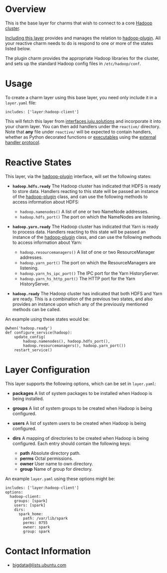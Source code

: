 # Overview

This is the base layer for charms that wish to connect to a core
[Hadoop cluster][hadoop-core].

[Including this layer][building] provides and manages the relation to
[hadoop-plugin][]. All your reactive charm needs to do is respond to one
or more of the states listed below.

The plugin charm provides the appropriate Hadoop libraries for the cluster,
and sets up the standard Hadoop config files in `/etc/hadoop/conf`.


# Usage

To create a charm layer using this base layer, you need only include it in
a `layer.yaml` file:

    includes: ['layer:hadoop-client']

This will fetch this layer from [interfaces.juju.solutions][] and incorporate
it into your charm layer.  You can then add handlers under the `reactive/`
directory.  Note that **any** file under `reactive/` will be expected to
contain handlers, whether as Python decorated functions or
[executables][non-python] using the [external handler protocol][].


# Reactive States

This layer, via the [hadoop-plugin][] interface, will set the following states:

  * **`hadoop.hdfs.ready`**  The Hadoop cluster has indicated that HDFS is ready
    to store data.  Handlers reacting to this state will be passed an instance
    of the [hadoop-plugin][] class, and can use the following methods to access
    information about HDFS:

    * `hadoop.namenodes()` A list of one or two NameNode addresses.
    * `hadoop.hdfs_port()` The port on which the NameNodes are listening.

  * **`hadoop.yarn.ready`**  The Hadoop cluster has indicated that Yarn is ready
    to process data.  Handlers reacting to this state will be passed an instance
    of the [hadoop-plugin][] class, and can use the following methods to access
    information about Yarn:

    * `hadoop.resourcemanagers()` A list of one or two ResourceManager addresses.
    * `hadoop.yarn_port()` The port on which the ResourceManagers are listening.
    * `hadoop.yarn_hs_ipc_port()` The IPC port for the Yarn HistoryServer.
    * `hadoop.yarn_hs_http_port()` The HTTP port for the Yarn HistoryServer.

  * **`hadoop.ready`**  The Hadoop cluster has indicated that both HDFS and Yarn
    are ready.  This is a combination of the previous two states, and also provides
    an instance upon which any of the previously mentioned methods can be called.

An example using these states would be:

    @when('hadoop.ready')
    def configure_service(hadoop):
        update_config(
            hadoop.namenodes(), hadoop.hdfs_port(),
            hadoop.resourcemanagers(), hadoop.yarn_port())
        restart_service()


# Layer Configuration

This layer supports the following options, which can be set in `layer.yaml`:

  * **packages**  A list of system packages to be installed when Hadoop is
    being installed.

  * **groups**  A list of system groups to be created when Hadoop is being
    configured.

  * **users**  A list of system users to be created when Hadoop is being
    configured.

  * **dirs**  A mapping of directories to be created when Hadoop is being
    configured.  Each entry should contain the following keys:

    * **path**  Absolute directory path.
    * **perms**  Octal permissions.
    * **owner**  User name to own directory.
    * **group**  Name of group for directory.

An example `layer.yaml` using these options might be:

    includes: ['layer:hadoop-client']
    options:
      hadoop-client:
        groups: [spark]
        users: [spark]
        dirs:
          spark_home:
            path: /var/lib/spark
            perms: 0755
            owner: spark
            group: spark


# Contact Information

- <bigdata@lists.ubuntu.com>

[hadoop-core]: https://jujucharms.com/hadoop-processing/
[building]: https://jujucharms.com/docs/devel/authors-charm-building
[interfaces.juju.solutions]: http://interfaces.juju.solutions/
[non-python]: https://pythonhosted.org/charms.reactive/#non-python-reactive-handlers
[external handler protocol]: https://pythonhosted.org/charms.reactive/charms.reactive.bus.html#charms.reactive.bus.ExternalHandler
[`data_changed`]: https://pythonhosted.org/charms.reactive/charms.reactive.helpers.html#charms.reactive.helpers.data_changed
[hadoop-plugin]: https://github.com/juju-solutions/interface-hadoop-plugin
